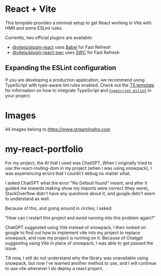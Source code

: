 # React + Vite

This template provides a minimal setup to get React working in Vite with HMR and some ESLint rules.

Currently, two official plugins are available:

- [@vitejs/plugin-react](https://github.com/vitejs/vite-plugin-react/blob/main/packages/plugin-react) uses [Babel](https://babeljs.io/) for Fast Refresh
- [@vitejs/plugin-react-swc](https://github.com/vitejs/vite-plugin-react/blob/main/packages/plugin-react-swc) uses [SWC](https://swc.rs/) for Fast Refresh

## Expanding the ESLint configuration

If you are developing a production application, we recommend using TypeScript with type-aware lint rules enabled. Check out the [TS template](https://github.com/vitejs/vite/tree/main/packages/create-vite/template-react-ts) for information on how to integrate TypeScript and [`typescript-eslint`](https://typescript-eslint.io) in your project.

# Images

All images belong to https://www.streamlinehq.com
# my-react-portfolio

For my project, the AI that I used was ChatGPT, When I originally tried to use the react-routing-dom in my project (when I was using snowpack), I was experiencing errors that I couldn't debug no matter what.

I asked ChatGPT what the error "No Default found" meant, and after it guided me towards making show my imports were correct (they were), StackOverflow didn't have any questions about it, and google didn't seem to understand as well. 

Because of this, and going around in circles; I asked:

"How can I restart this project and avoid running into this problem again?"

ChatGPT suggested using Vite instead of snowpack, I then looked on google to find out how to implement vite into my project to replace snowpack, and now my project is running on it. Because of Chatgpt suggesting using Vite in place of snowpack, I was able to get passed the issue. 

Till now, I still do not understand why the library was unavailable using snowpack, but now i've learned another method to use, and I will continue to use vite whenever I do deploy a react project.
